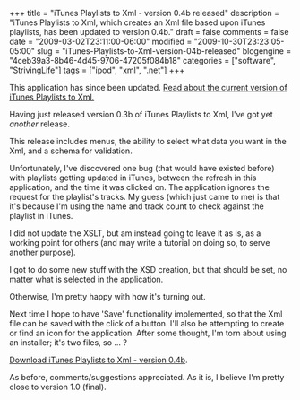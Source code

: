 +++
title = "iTunes Playlists to Xml - version 0.4b released"
description = "iTunes Playlists to Xml, which creates an Xml file based upon iTunes playlists, has been updated to version 0.4b."
draft = false
comments = false
date = "2009-03-02T23:11:00-06:00"
modified = "2009-10-30T23:23:05-05:00"
slug = "iTunes-Playlists-to-Xml-version-04b-released"
blogengine = "4ceb39a3-8b46-4d45-9706-47205f084b18"
categories = ["software", "StrivingLife"]
tags = ["ipod", "xml", ".net"]
+++

<div class="warning">
<p>This application has since been updated. <a href="http://jamesrskemp.com/apps/iTunesPlaylists2Xml/">Read about the current version of iTunes Playlists to Xml.</a></p>
</div>
<p>Having just released version 0.3b of iTunes Playlists to Xml, I've got yet <em>another</em> release.</p>
<p>This release includes menus, the ability to select what data you want in the Xml, and a schema for validation.</p>
<p>Unfortunately, I've discovered one bug (that would have existed before) with playlists getting updated in iTunes, between the refresh in this application, and the time it was clicked on. The application ignores the request for the playlist's tracks.&nbsp;My guess (which just&nbsp;came to me)&nbsp;is that it's because I'm using the name and track count to check against the playlist in iTunes.</p>
<p>I did not update the XSLT, but am instead going to leave it as is, as a working point for others (and may write a tutorial on doing so, to serve another purpose).</p>
<p>I got to do some new stuff with the XSD creation, but that should be set, no matter what is selected in the application.</p>
<p>Otherwise, I'm pretty happy with how it's turning out.</p>
<p>Next time I hope to have 'Save' functionality implemented, so that the Xml file can be saved with the click of a button. I'll also be attempting to create or find an icon for the application. After some thought, I'm torn about using an installer; it's two files, so ... ?</p>
<p><a href="http://jamesrskemp.com/applications/iTunesPlaylistsToXml_0.4b.zip">Download iTunes Playlists to Xml - version 0.4b</a>.</p>
<p>As before, comments/suggestions appreciated. As it is, I believe I'm pretty close to version 1.0 (final).</p>
